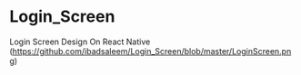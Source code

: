 # Login_Screen
Login Screen Design On React Native 
(https://github.com/ibadsaleem/Login_Screen/blob/master/LoginScreen.png)
